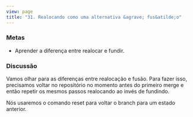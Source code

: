 ```yaml
---
view: page
title: "31. Realocando como uma alternativa &agrave; fus&atilde;o"
---
```


<h3>Metas</h3>

<ul><li>Aprender a diferen&ccedil;a entre realocar e fundir.</li></ul>

<h3>Discuss&atilde;o</h3>

<p>Vamos olhar para as diferen&ccedil;as entre realoca&ccedil;&atilde;o e fus&atilde;o. Para fazer isso, precisamos voltar no reposit&oacute;rio no momento antes do primeiro merge e ent&atilde;o repetir os mesmos passos realocando ao inv&eacute;s de fundindo.</p>

<p>N&oacute;s usaremos o comando reset para voltar o branch para um estado anterior.</p>
